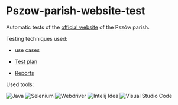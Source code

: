 # Pszow-parish-website-test

Automatic tests of the [official website](https://bazylika-pszow.pl/) of the Pszów parish.

Testing techniques used:
  - use cases

- [Test plan](https://drive.google.com/drive/folders/1Tgqu8bUeB26FQE3Vr_VaUEPEGna91wi6?hl=pl)

- [Reports](https://drive.google.com/drive/folders/1iLMP_r13vDdILzhZajW4VEPdCJq1YeHw?hl=pl)

Used tools:

![Java](https://img.shields.io/badge/Java-%230A1A2F?style=flat&logo=openjdk&logoColor=%236875CD) ![Selenium](https://img.shields.io/badge/Selenium-%230A1A2F?style=flat&logo=Selenium&logoColor=%2300cc00) ![Webdriver](https://img.shields.io/badge/Webdriver-%230A1A2F?style=flat&logo=Webdriver
) ![Intelij Idea](https://img.shields.io/badge/-IntelliJ%20IDEA-0A1A2F?style=flat&logo=intelliJ-idea&logoColor=0a76ef) ![Visual Studio Code](https://img.shields.io/badge/Visual%20Studio%20Code-%230A1A2F?style=flat&logo=Visual%20Studio&logoColor=%2348aaeb)
